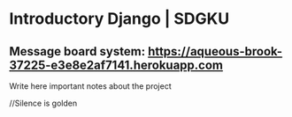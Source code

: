 # Introductory Django | SDGKU

## Message board system:  https://aqueous-brook-37225-e3e8e2af7141.herokuapp.com

Write here important notes about the project 

//Silence is golden
